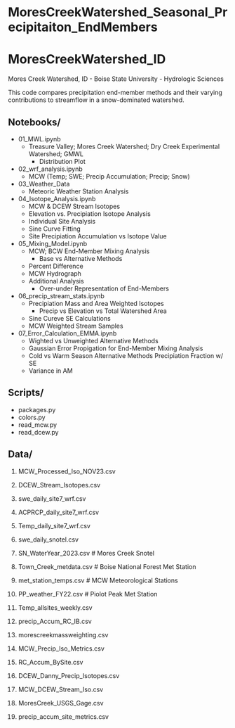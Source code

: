 # MoresCreekWatershed_Seasonal_Precipitaiton_EndMembers
# MoresCreekWatershed_ID
Mores Creek Watershed, ID - Boise State University - Hydrologic Sciences

This code compares precipitation end-member methods and their varying contributions to streamflow in a snow-dominated watershed. 

## Notebooks/
- 01_MWL.ipynb
  - Treasure Valley; Mores Creek Watershed; Dry Creek Experimental Watershed; GMWL
    - Distribution Plot
- 02_wrf_analysis.ipynb
  - MCW (Temp; SWE; Precip Accumulation; Precip; Snow)     
- 03_Weather_Data
  - Meteoric Weather Station Analysis  
- 04_Isotope_Analysis.ipynb
  - MCW & DCEW Stream Isotopes
  - Elevation vs. Precipiation Isotope Analysis
  - Individual Site Analysis
  - Sine Curve Fitting
  - Site Precipiation Accumulation vs Isotope Value
- 05_Mixing_Model.ipynb
  - MCW; BCW End-Member Mixing Analysis
    - Base vs Alternative Methods
  - Percent Difference
  - MCW Hydrograph
  - Additional Analysis
    - Over-under Representation of End-Members
- 06_precip_stream_stats.ipynb
  - Precipiation Mass and Area Weighted Isotopes
      - Precip vs Elevation vs Total Watershed Area
  - Sine Cureve SE Calculations
  - MCW Weighted Stream Samples  
- 07_Error_Calculation_EMMA.ipynb
  -   Wighted vs Unweighted Alternative Methods
  -   Gaussian Error Propigation for End-Member Mixing Analysis
  -   Cold vs Warm Season Alternative Methods Precipiation Fraction w/ SE
  -   Variance in AM

## Scripts/
- packages.py
- colors.py
- read_mcw.py
- read_dcew.py

## Data/
1. MCW_Processed_Iso_NOV23.csv
2. DCEW_Stream_Isotopes.csv
3. swe_daily_site7_wrf.csv
4. ACPRCP_daily_site7_wrf.csv
5. Temp_daily_site7_wrf.csv  
6. swe_daily_snotel.csv
7. SN_WaterYear_2023.csv # Mores Creek Snotel
8. Town_Creek_metdata.csv # Boise National Forest Met Station
9. met_station_temps.csv # MCW Meteorological Stations
10. PP_weather_FY22.csv # Piolot Peak Met Station
11. Temp_allsites_weekly.csv
12. precip_Accum_RC_IB.csv 
13. morescreekmassweighting.csv

14. MCW_Precip_Iso_Metrics.csv
15. RC_Accum_BySite.csv
16. DCEW_Danny_Precip_Isotopes.csv 
17. MCW_DCEW_Stream_Iso.csv

18. MoresCreek_USGS_Gage.csv
19. precip_accum_site_metrics.csv
